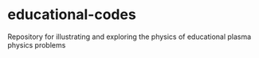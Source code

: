 # educational-codes
Repository for illustrating and exploring the physics of educational plasma physics problems

